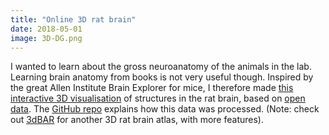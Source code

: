 ```yaml
---
title: "Online 3D rat brain"
date: 2018-05-01
image: 3D-DG.png
---
```


I wanted to learn about the gross neuroanatomy of the animals in the lab.
Learning brain anatomy from books is not very useful though. Inspired by the
great Allen Institute Brain Explorer for mice, I therefore made [this
interactive 3D visualisation](https://tfiers.github.io/3D-rat-brain/) of
structures in the rat brain, based on [open
data](https://www.nitrc.org/projects/whs-sd-atlas). The [GitHub
repo](https://github.com/tfiers/3D-rat-brain/blob/master/data/README.md)
explains how this data was processed. (Note: check out
[3dBAR](http://www.3dbar.org:8080/) for another 3D rat brain atlas, with more
features).
